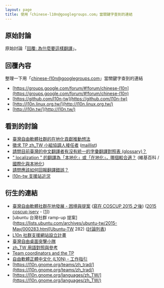 ```yaml
---
layout: page
title: 使用「chinese-l10n@googlegroups.com」當關鍵字查到的連結
---
```


## 原始討論

原始討論「[回覆: 為什麼要這樣翻譯](http://www.ubuntu-tw.org/modules/newbb/viewtopic.php?post_id=352122#forumpost352122)」。


## 回覆內容

整理一下用「[chinese-l10n@googlegroups.com](https://www.google.com.tw/#q=chinese-l10n%40googlegroups.com)」當關鍵字查到的連結


* [https://groups.google.com/forum/#!forum/chinese-l10n](https://groups.google.com/forum/#!forum/chinese-l10n)
* [https://github.com/l10n-tw](https://github.com/l10n-tw)
* [http://l10n.linux.org.tw/](http://l10n.linux.org.tw/)
* [http://l10n.tw/](http://l10n.tw/)


## 看到的討論

* [臺灣自由軟體社群的在地化貢獻推動想法](https://groups.google.com/forum/#!topic/chinese-l10n/b4N6pGiWBk0)
* [徵求 TP zh_TW 小組協調人接任者](https://groups.google.com/forum/#!topic/chinese-l10n/Ml_Y6MEKdRE) ([maillist](http://lists.linux.org.tw/pipermail/zh-l10n/2015-September/date.html#start))
* [請問目前臺灣的中文翻譯者有沒有統一的字彙翻譯對照表 (glossary)？](https://groups.google.com/forum/#!topic/chinese-l10n/5lRMZgRdM_U)
* [" localization " 的翻譯為「本地化」或「在地化」，哪個較合適？](https://groups.google.com/forum/#!topic/chinese-l10n/Z3Rkg6_h5PM) (維基百科 / [國際化與本地化](https://zh.wikipedia.org/zh-tw/國際化與本地化))
* [請問應該如何回報翻譯錯誤？](https://groups.google.com/forum/#!topic/chinese-l10n/qmqqEK4oKAA)
* [l10n-tw 支援站近況](https://groups.google.com/forum/#!topic/chinese-l10n/A1Gp7u5B7dY)

## 衍生的連結

* [臺灣自由軟體社群在地發展 - 困境與提案](https://paper.dropbox.com/doc/--aZ5CDu5idSrgADdDucMOb) ([寫在 COSCUP 2015 之後](http://breezymove.blogspot.tw/2015/08/coscup-2015.html?view=classic&m=1)) ([2015 coscup jserv](https://www.youtube.com/results?search_query=2015+coscup+jserv) - [[1](https://www.youtube.com/watch?v=s8raaFWHd30)])
* [ubuntu 台灣社群 ramp-up 提案](https://lists.ubuntu.com/archives/ubuntu-tw/2015-May/000283.html[Ubuntu-TW 282) ([討論列表](https://lists.ubuntu.com/archives/ubuntu-tw/2015-May/date.html#283))
* [L10n 社群支援網站設立計畫](https://paper.dropbox.com/doc/L10n--xg6SzV6VJzxgvJwrktBhF)
* [臺灣自由桌面突擊小隊](https://tossug.hackpad.com/UAG94BNbRgS)
* [zh_TW 用語對照與參考](https://docs.google.com/spreadsheet/ccc?key=0ApSlMavoL63kdEgwRzZBd2Fxa1RJLWpOMy1scGZhMHc)
* [Team coordinators and the TP](http://translationproject.org/html/leaders.html)
* [自由軟體正體中文化 (L10N) - 工作指引](https://docs.google.com/document/d/1Zs4CS_ZjN-imnImq4aEsiVYih8zkIkVZTSQim13_kYg/preview?pref=2&pli=1#heading=h.2seun19tplr3)
* [https://l10n.gnome.org/teams/zh_trad/](https://l10n.gnome.org/teams/zh_trad/)
* [https://l10n.gnome.org/languages/zh_TW/](https://l10n.gnome.org/languages/zh_TW/)
